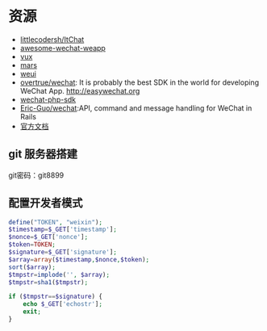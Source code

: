 # 资源

- [littlecodersh/ItChat](https://github.com/littlecodersh/ItChat)
- [awesome-wechat-weapp](https://github.com/justjavac/awesome-wechat-weapp)
- [vux](https://github.com/airyland/vux)
- [mars](https://github.com/Tencent/mars)
- [weui](https://github.com/Tencent/weui)
- [overtrue/wechat](https://github.com/overtrue/wechat): It is probably the best SDK in the world for developing WeChat App. <http://easywechat.org>
- [wechat-php-sdk](https://github.com/dodgepudding/wechat-php-sdk)
- [Eric-Guo/wechat](https://github.com/Eric-Guo/wechat):API, command and message handling for WeChat in Rails
- [官方文档](https://open.weixin.qq.com/cgi-bin/showdocument?action=dir_list)

## git 服务器搭建

git密码：git8899

## 配置开发者模式

```php
define("TOKEN", "weixin");
$timestamp=$_GET['timestamp'];
$nonce=$_GET['nonce'];
$token=TOKEN;
$signature=$_GET['signature'];
$array=array($timestamp,$nonce,$token);
sort($array);
$tmpstr=implode('', $array);
$tmpstr=sha1($tmpstr);

if ($tmpstr==$signature) {
    echo $_GET['echostr'];
    exit;
}
```
